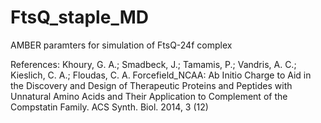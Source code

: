 # FtsQ_staple_MD

AMBER paramters for simulation of FtsQ-24f complex

References:
Khoury, G. A.; Smadbeck, J.; Tamamis, P.; Vandris, A. C.; Kieslich, C. A.; Floudas, C. A.
Forcefield_NCAA: Ab Initio Charge to Aid in the Discovery and Design of Therapeutic Proteins and Peptides with Unnatural Amino Acids and Their Application to Complement of the Compstatin Family.
ACS Synth. Biol. 2014, 3 (12)
